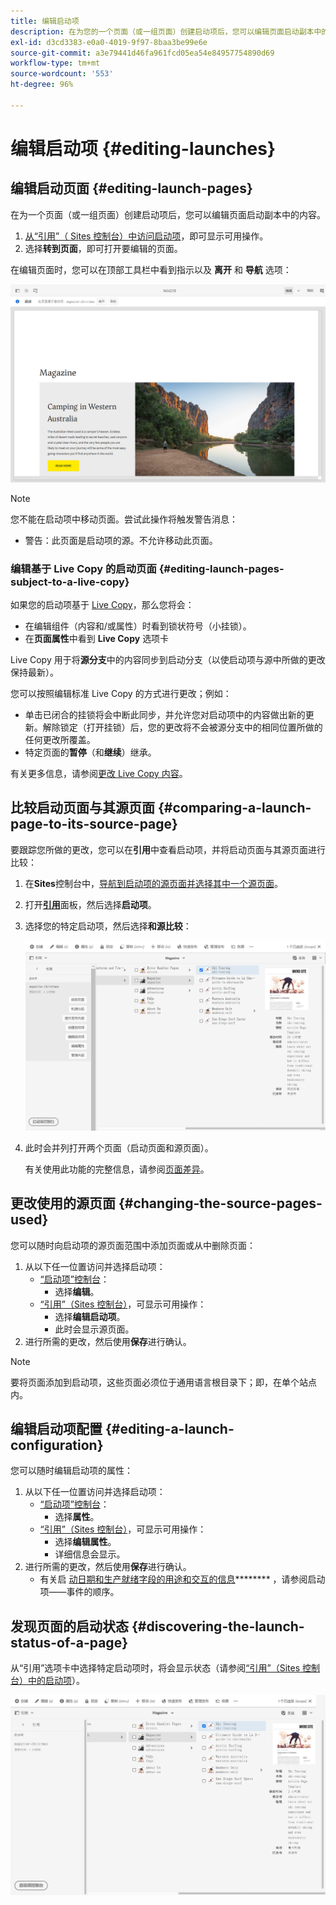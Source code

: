 ```yaml
---
title: 编辑启动项
description: 在为您的一个页面（或一组页面）创建启动项后，您可以编辑页面启动副本中的内容。
exl-id: d3cd3383-e0a0-4019-9f97-8baa3be99e6e
source-git-commit: a3e79441d46fa961fcd05ea54e84957754890d69
workflow-type: tm+mt
source-wordcount: '553'
ht-degree: 96%

---
```


# 编辑启动项 {#editing-launches}

## 编辑启动页面 {#editing-launch-pages}

在为一个页面（或一组页面）创建启动项后，您可以编辑页面启动副本中的内容。

1. [从“引用”（ Sites 控制台）中访问启动项](/help/sites-cloud/authoring/launches/overview.md#launches-in-references-sites-console)，即可显示可用操作。
1. 选择&#x200B;**转到页面**，即可打开要编辑的页面。

在编辑页面时，您可以在顶部工具栏中看到指示以及 **离开** 和 **导航** 选项：

![从页面编辑器中离开和导航启动项](/help/sites-cloud/authoring/assets/launches-edit-01.png)

>[!NOTE]
>
>您不能在启动项中移动页面。尝试此操作将触发警告消息：
>
>* 警告：此页面是启动项的源。不允许移动此页面。

### 编辑基于 Live Copy 的启动页面 {#editing-launch-pages-subject-to-a-live-copy}

如果您的启动项基于 [Live Copy](/help/sites-cloud/administering/msm/overview.md)，那么您将会：

* 在编辑组件（内容和/或属性）时看到锁状符号（小挂锁）。
* 在&#x200B;**页面属性**&#x200B;中看到 **Live Copy** 选项卡

Live Copy 用于将&#x200B;**&#x200B;源分支&#x200B;**&#x200B;中的内容同步到启动分支（以使启动项与源中所做的更改保持最新）。

您可以按照编辑标准 Live Copy 的方式进行更改；例如：

* 单击已闭合的挂锁将会中断此同步，并允许您对启动项中的内容做出新的更新。解除锁定（打开挂锁）后，您的更改将不会被源分支中的相同位置所做的任何更改所覆盖。
* 特定页面的&#x200B;**暂停**（和&#x200B;**继续**）继承。

有关更多信息，请参阅[更改 Live Copy 内容](/help/sites-cloud/administering/msm/creating-live-copies.md)。

## 比较启动页面与其源页面 {#comparing-a-launch-page-to-its-source-page}

要跟踪您所做的更改，您可以在&#x200B;**引用**&#x200B;中查看启动项，并将启动页面与其源页面进行比较：

1. 在&#x200B;**Sites**&#x200B;控制台中，[导航到启动项的源页面并选择其中一个源页面](/help/sites-cloud/authoring/getting-started/basic-handling.md#viewing-and-selecting-resources)。
1. 打开&#x200B;**[引用](/help/sites-cloud/authoring/getting-started/basic-handling.md#references)**&#x200B;面板，然后选择&#x200B;**启动项**。
1. 选择您的特定启动项，然后选择&#x200B;**和源比较**：

   ![比较启动项和源](/help/sites-cloud/authoring/assets/launches-compare.png)

1. 此时会并列打开两个页面（启动页面和源页面）。

   有关使用此功能的完整信息，请参阅[页面差异](/help/sites-cloud/authoring/features/page-diff.md)。

## 更改使用的源页面 {#changing-the-source-pages-used}

您可以随时向启动项的源页面范围中添加页面或从中删除页面：

1. 从以下任一位置访问并选择启动项：
   * [“启动项”控制台](/help/sites-cloud/authoring/launches/overview.md#the-launches-console)：
      * 选择&#x200B;**编辑**。
   * [“引用”（Sites 控制台）](/help/sites-cloud/authoring/launches/overview.md#launches-in-references-sites-console)，可显示可用操作：
      * 选择&#x200B;**编辑启动项**。
      * 此时会显示源页面。
1. 进行所需的更改，然后使用&#x200B;**保存**&#x200B;进行确认。

>[!NOTE]
>
>要将页面添加到启动项，这些页面必须位于通用语言根目录下；即，在单个站点内。

## 编辑启动项配置 {#editing-a-launch-configuration}

您可以随时编辑启动项的属性：

1. 从以下任一位置访问并选择启动项：
   * [“启动项”控制台](/help/sites-cloud/authoring/launches/overview.md#the-launches-console)：
      * 选择&#x200B;**属性**。
   * [“引用”（Sites 控制台）](/help/sites-cloud/authoring/launches/overview.md#launches-in-references-sites-console)，可显示可用操作：
      * 选择&#x200B;**编辑属性**。
      * 详细信息会显示。
1. 进行所需的更改，然后使用&#x200B;**保存**&#x200B;进行确认。
   * 有关启 [动日期和生产就绪字段的用途和交互的信息](/help/sites-cloud/authoring/launches/overview.md#launches-the-order-of-events)******** ，请参阅启动项——事件的顺序。

## 发现页面的启动状态 {#discovering-the-launch-status-of-a-page}

从“引用”选项卡中选择特定启动项时，将会显示状态（请参阅[“引用”（Sites 控制台）中的启动项](/help/sites-cloud/authoring/launches/overview.md#launches-in-references-sites-console)）。

![发现启动项状态](/help/sites-cloud/authoring/assets/launches-status.png)
